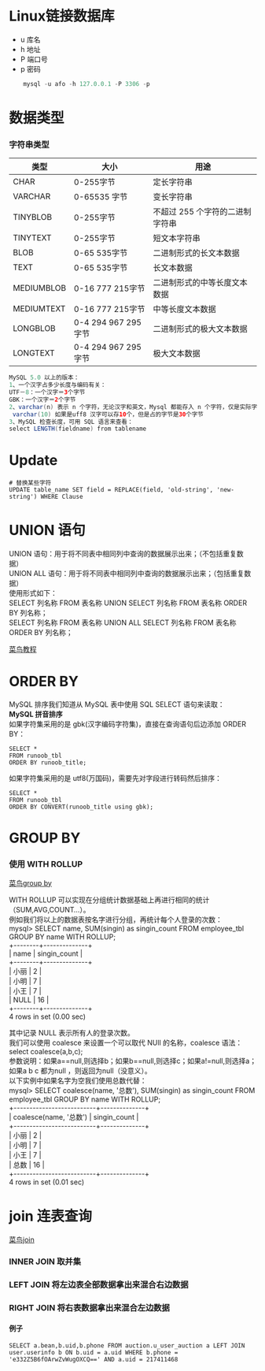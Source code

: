 # Linux链接数据库
- u 库名
- h 地址
- P 端口号
- p 密码

```java
    mysql -u afo -h 127.0.0.1 -P 3306 -p
```

# 数据类型
### 字符串类型

|类型|大小|用途|
|----|-----|-----|
|CHAR	    |0-255字节	       | 定长字符串|
|VARCHAR	|0-65535 字节	   | 变长字符串|
|TINYBLOB	|0-255字节	       | 不超过 255 个字符的二进制字符串|
|TINYTEXT	|0-255字节	       | 短文本字符串|
|BLOB	    |0-65 535字节	    |二进制形式的长文本数据|
|TEXT	    |0-65 535字节	   | 长文本数据|
|MEDIUMBLOB	|0-16 777 215字节	|二进制形式的中等长度文本数据|
|MEDIUMTEXT	|0-16 777 215字节	|中等长度文本数据|
|LONGBLOB	|0-4 294 967 295字节|	二进制形式的极大文本数据|
|LONGTEXT	|0-4 294 967 295字节|	极大文本数据|

```java
MySQL 5.0 以上的版本：
1、一个汉字占多少长度与编码有关：
UTF－8：一个汉字＝3个字节
GBK：一个汉字＝2个字节
2、varchar(n) 表示 n 个字符，无论汉字和英文，Mysql 都能存入 n 个字符，仅是实际字节长度有所区别
 varchar(10) 如果是uff8 汉字可以存10个，但是占的字节是30个字节
3、MySQL 检查长度，可用 SQL 语言来查看：
select LENGTH(fieldname) from tablename
```


# Update 
```mysql
# 替换某些字符
UPDATE table_name SET field = REPLACE(field, 'old-string', 'new-string') WHERE Clause
```

# UNION 语句
UNION 语句：用于将不同表中相同列中查询的数据展示出来；（不包括重复数据）   
UNION ALL 语句：用于将不同表中相同列中查询的数据展示出来；（包括重复数据）    
使用形式如下：    
SELECT 列名称 FROM 表名称 UNION SELECT 列名称 FROM 表名称 ORDER BY 列名称；    
SELECT 列名称 FROM 表名称 UNION ALL SELECT 列名称 FROM 表名称 ORDER BY 列名称；   

[菜鸟教程](https://www.runoob.com/mysql/mysql-union-operation.html)

# ORDER BY
MySQL 排序我们知道从 MySQL 表中使用 SQL SELECT 语句来读取：    
**MySQL 拼音排序**    
如果字符集采用的是 gbk(汉字编码字符集)，直接在查询语句后边添加 ORDER BY：    
```mysql
SELECT *    
FROM runoob_tbl   
ORDER BY runoob_title;    
```
如果字符集采用的是 utf8(万国码)，需要先对字段进行转码然后排序：    
```mysql
SELECT *    
FROM runoob_tbl   
ORDER BY CONVERT(runoob_title using gbk);   
```

# GROUP BY

### 使用 WITH ROLLUP
[菜鸟group by](https://www.runoob.com/mysql/mysql-group-by-statement.html)

WITH ROLLUP 可以实现在分组统计数据基础上再进行相同的统计（SUM,AVG,COUNT…）。    
例如我们将以上的数据表按名字进行分组，再统计每个人登录的次数：  
mysql> SELECT name, SUM(singin) as singin_count FROM  employee_tbl GROUP BY name WITH ROLLUP;   
+--------+--------------+      
| name   | singin_count |      
+--------+--------------+      
| 小丽 |            2 |    
| 小明 |            7 |    
| 小王 |            7 |   
| NULL   |           16 |      
+--------+--------------+   
4 rows in set (0.00 sec)   


其中记录 NULL 表示所有人的登录次数。   
我们可以使用 coalesce 来设置一个可以取代 NUll 的名称，coalesce 语法：   
select coalesce(a,b,c);   
参数说明：如果a==null,则选择b；如果b==null,则选择c；如果a!=null,则选择a；如果a b c 都为null ，则返回为null（没意义）。   
以下实例中如果名字为空我们使用总数代替：   
mysql> SELECT coalesce(name, '总数'), SUM(singin) as singin_count FROM  employee_tbl GROUP BY name WITH ROLLUP;   
+--------------------------+--------------+   
| coalesce(name, '总数') | singin_count |      
+--------------------------+--------------+      
| 小丽                   |            2 |      
| 小明                   |            7 |   
| 小王                   |            7 |   
| 总数                   |           16 |   
+--------------------------+--------------+   
4 rows in set (0.01 sec)   


# join 连表查询
[菜鸟join](https://www.runoob.com/mysql/mysql-join.html)
### INNER JOIN 取并集 

### LEFT JOIN 将左边表全部数据拿出来混合右边数据

### RIGHT JOIN 将右表数据拿出来混合左边数据

#### 例子
```mysql
SELECT a.bean,b.uid,b.phone FROM auction.u_user_auction a LEFT JOIN user.userinfo b ON b.uid = a.uid WHERE b.phone = 'e332Z5B6fOArwZvWugOXCQ==' AND a.uid = 217411468
```